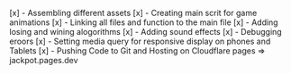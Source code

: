[x] -  Assembling different assets
[x] -  Creating main scrit for game animations
[x] -  Linking all files and function to the main file
[x] -  Adding losing and wining alogorithms
[x] -  Adding sound effects
[x] -  Debugging eroors
[x] -  Setting media query for responsive display on phones and Tablets
[x] -  Pushing Code to Git and Hosting on Cloudflare pages => jackpot.pages.dev